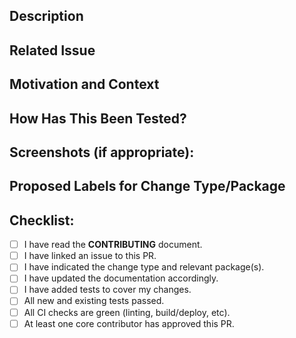 <!--
Thank you for your contribution!

Before submitting this pull request, please make sure you have read our Contribution Guidelines and your PR meets our contribution standards:
https://github.com/magento-research/pwa-studio/blob/master/.github/CONTRIBUTION.md

Please fill out as much information as you can about your PR to help speed up the review process.
If your PR addresses an existing GitHub Issue, please refer to it in the title or Additional Information section to make the connection.

We may ask you for changes in your PR in order to meet the standards set in our Contribution Guidelines. PRs that do not comply with our guidelines may be closed at the maintainers' discretion.

Feel free to remove this section before creating this PR.
-->

## Description
<!--- Provide a general summary of your changes in the Title above -->
<!--- Describe your changes in detail here: -->

## Related Issue
<!--- This project only accepts pull requests related to open issues -->
<!--- If suggesting a new feature or change, please discuss it in an issue first -->
<!--- If fixing a bug, there should be an issue describing it with steps to reproduce -->
<!--- Please link to the issue here: -->

## Motivation and Context
<!--- Why is this change required? What problem does it solve? -->

## How Has This Been Tested?
<!--- Please describe in detail how you tested your changes. -->
<!--- Include details of your testing environment, and the tests you ran to -->
<!--- see how your change affects other areas of the code, etc. -->

## Screenshots (if appropriate):

## Proposed Labels for Change Type/Package
<!--- What types of changes does your code introduce? Let us know if this is a -->
<!--- BUG, FEATURE, DOCUMENTATION, or TEST change. -->

<!--- What packages are modified by this code? Let us know if this applies to -->
<!--- peregrine, pwa-buildpack, upward-js, upward-spec, venia-concept or pwa-devdocs -->

## Checklist:
<!--- Go over all the following points, and put an `x` in all the boxes that apply. -->
<!--- If you're unsure about any of these, don't hesitate to ask. We're here to help! -->
- [ ] I have read the **CONTRIBUTING** document.
- [ ] I have linked an issue to this PR.
- [ ] I have indicated the change type and relevant package(s).
- [ ] I have updated the documentation accordingly.
- [ ] I have added tests to cover my changes.
- [ ] All new and existing tests passed.
- [ ] All CI checks are green (linting, build/deploy, etc).
- [ ] At least one core contributor has approved this PR.
